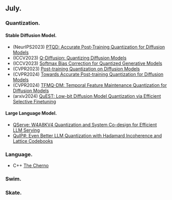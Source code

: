 ## July.

### Quantization. ###

#### Stable Diffusion Model. ####
- (NeurIPS2023) [PTQD: Accurate Post-Training Quantization for Diffusion Models](https://arxiv.org/abs/2305.10657)
- (ICCV2023) [Q-Diffusion: Quantizing Diffusion Models](https://arxiv.org/abs/2302.04304)
- (ICCV2023) [Softmax Bias Correction for Quantized Generative Models](https://arxiv.org/abs/2309.01729)
- (CVPR2023) [Post-training Quantization on Diffusion Models](https://arxiv.org/abs/2211.15736)
- (CVPR2024) [Towards Accurate Post-training Quantization for Diffusion Models](https://arxiv.org/abs/2305.18723)
- (CVPR2024) [TFMQ-DM: Temporal Feature Maintenance Quantization for Diffusion Models](https://arxiv.org/abs/2311.16503)
- (arxiv2024) [QuEST: Low-bit Diffusion Model Quantization via Efficient Selective Finetuning](https://arxiv.org/abs/2402.03666)

#### Large Language Model. ####
- [QServe: W4A8KV4 Quantization and System Co-design for Efficient LLM Serving](https://arxiv.org/abs/2405.04532)
- [QuIP#: Even Better LLM Quantization with Hadamard Incoherence and Lattice Codebooks](https://arxiv.org/abs/2402.04396)

### Language. ###
- C++ [The Cherno](https://www.youtube.com/@TheCherno)

### Swim. ###

### Skate. ###
